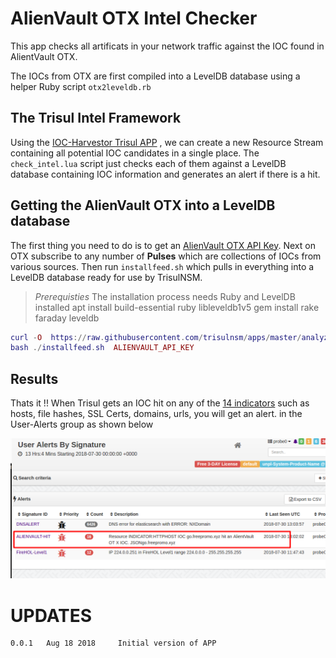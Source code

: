 AlienVault OTX Intel Checker
============================

This app checks all artificats in your network traffic against the IOC found in AlientVault OTX.  

The IOCs from OTX are first compiled into a LevelDB database using a helper Ruby script `otx2leveldb.rb`

## The Trisul Intel Framework

Using the [IOC-Harvestor Trisul APP](https://github.com/trisulnsm/apps/tree/master/analyzers/ioc-harvestor) , we can create a new Resource Stream containing all potential IOC candidates in a single place.  The `check_intel.lua` script just checks each of them against a LevelDB database containing IOC information and generates an alert if
there is a hit.

## Getting the AlienVault OTX into a LevelDB database

The first thing you need to do is to get an [AlienVault OTX API Key](https://otx.alienvault.com/). Next on OTX subscribe to any number of **Pulses** which are collections of IOCs from various sources. Then run `installfeed.sh` which pulls in everything into a LevelDB database ready for use by TrisulNSM.


> *Prerequisties*   The installation process needs Ruby and LevelDB installed
> apt install build-essential ruby libleveldb1v5 
> gem install rake faraday leveldb 

````lua
curl -O  https://raw.githubusercontent.com/trisulnsm/apps/master/analyzers/alienvault-otx/installfeed.sh
bash ./installfeed.sh  ALIENVAULT_API_KEY 

````


## Results

Thats it !! When Trisul gets an IOC hit on any of the [14 indicators](https://github.com/trisulnsm/apps/tree/master/analyzers/ioc-harvestor) such as hosts, file hashes, SSL Certs, domains, urls, you will get an alert.
in the User-Alerts group as shown below


![User Alerts from AlienVault OTX](avhit.png) 



UPDATES
=======

````
0.0.1   Aug 18 2018     Initial version of APP
````


